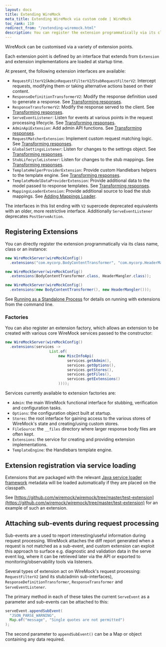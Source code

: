 ```yaml
---
layout: docs
title: Extending WireMock
meta_title: Extending WireMock via custom code | WireMock
toc_rank: 110
redirect_from: "/extending-wiremock.html"
description: You can register the extension programmatically via its class name, class or an instance
---
```


WireMock can be customised via a variety of extension points.

Each extension point is defined by an interface that extends from `Extension` and extension implementations are loaded at startup time.

At present, the following extension interfaces are available:
* `RequestFilterV2`/`AdminRequestFilterV2`/`StubRequestFilterV2`: Intercept requests, modifying them or taking alternative actions based on their content.
* `ResponseDefinitionTransformerV2`: Modify the response definition used to generate a response. See [Transforming responses](extensibility/transforming-responses/).
* `ResponseTransformerV2`: Modify the response served to the client. See [Transforming responses](extensibility/transforming-responses/).
* `ServeEventListener`: Listen for events at various points in the request processing lifecycle. See [Transforming responses](extensibility/listening-for-serve-events/).
* `AdminApiExtension`: Add admin API functions. See [Transforming responses](extensibility/extending-the-admin-api/).
* `RequestMatcherExtension`: Implement custom request matching logic. See [Transforming responses](extensibility/custom-matching/).
* `GlobalSettingsListener`: Listen for changes to the settings object. See [Transforming responses](extensibility/listening-for-settings-changes/).
* `StubLifecycleListener`: Listen for changes to the stub mappings. See [Transforming responses](extensibility/listening-for-stub-changes/).
* `TemplateHelperProviderExtension`: Provide custom Handlebars helpers to the template engine. See [Transforming responses](extensibility/adding-template-helpers/).
* `TemplateModelDataProviderExtension`: Provide additional data to the model passed to response templates. See [Transforming responses](extensibility/adding-template-model-data/).
* `MappingsLoaderExtension`: Provide additional source to load the stub mappings. See [Adding Mappings Loader](extensibility/adding-mappings-loader/).

The interfaces in this list ending with `V2` supercede deprecated equivalents with an older, more restrictive interface. Additionally `ServeEventListener` deprecates `PostServeAction`.


## Registering Extensions

You can directly register the extension programmatically via its class name,
class or an instance:

```java
new WireMockServer(wireMockConfig()
  .extensions("com.mycorp.BodyContentTransformer", "com.mycorp.HeaderMangler"));

new WireMockServer(wireMockConfig()
  .extensions(BodyContentTransformer.class, HeaderMangler.class));

new WireMockServer(wireMockConfig()
  .extensions(new BodyContentTransformer(), new HeaderMangler()));
```

See [Running as a Standalone Process](../running-standalone/) for details on running with extensions from the command line.

### Factories

You can also register an extension factory, which allows an extension to be created with various core WireMock services passed to the constructor:

```java
new WireMockServer(wireMockConfig()
  .extensions(services ->
                    List.of(
                        new MiscInfoApi(
                            services.getAdmin(),
                            services.getOptions(),
                            services.getStores(),
                            services.getFiles(),
                            services.getExtensions()
                        ))));
```

Services currently available to extension factories are:
* `Admin`: the main WireMock functional interface for stubbing, verification and configuration tasks.
* `Options`: the configuration object built at startup.
* `Stores`: the root interface for gaining access to the various stores of WireMock's state and creating/using custom stores.
* `FileSource`: the `__files` directory where larger response body files are often kept.
* `Extensions`: the service for creating and providing extension implementations.
* `TemplateEngine`: the Handlebars template engine.

## Extension registration via service loading

Extensions that are packaged with the relevant [Java service loader framework](https://docs.oracle.com/javase/8/docs/api/java/util/ServiceLoader.html) metadata
will be loaded automatically if they are placed on the classpath.

See [https://github.com/wiremock/wiremock/tree/master/test-extension](https://github.com/wiremock/wiremock/tree/master/test-extension) for an example of such an extension.


## Attaching sub-events during request processing

Sub-events are a used to report interesting/useful information during request processing. WireMock attaches the diff report generated when a request is not matched as a sub-event, and custom extension can exploit this approach to surface e.g. diagnostic and validation data in the serve event log, where it can be retrieved later via the API or exported to monitoring/observability tools via listeners.


Several types of extension act on WireMock's request processing: `RequestFilterV2` (and its stub/admin sub-interfaces), `ResponseDefinitionTransformer`, `ResponseTransformer` and `ServeEventListener`.

The primary method in each of these takes the current `ServeEvent` as a parameter and sub-events can be attached to this:

```java
serveEvent.appendSubEvent(
  "JSON_PARSE_WARNING",
  Map.of("message", "Single quotes are not permitted")
);
```

The second parameter to `appendSubEvent()` can be a Map or object containing any data required.